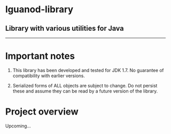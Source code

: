 Iguanod-library
===============

## Library with various utilities for Java ##
-------------------------------------------

# Important notes #

1. This library has been developed and tested for JDK 1.7. No guarantee of compatibility with earlier versions.

2. Serialized forms of ALL objects are subject to change. Do not persist these and assume they can be read by a future version of the library.


# Project overview #

Upcoming...
